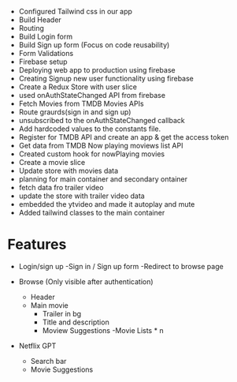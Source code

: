 - Configured Tailwind css in our app
- Build Header
- Routing
- Build Login form
- Build Sign up form (Focus on code reusability)
- Form Validations
- Firebase setup
- Deploying web app to production using firebase
- Creating Signup new user functionality using firebase
- Create a Redux Store with user slice
- used onAuthStateChanged API from firebase
- Fetch Movies from TMDB Movies APIs
- Route graurds(sign in and sign up)
- unsubscribed to the onAuthStateChanged callback
- Add hardcoded values to the constants file.
- Register for TMDB API and create an app & get the access token
- Get data from TMDB Now playing moviews list API
- Created custom hook for nowPlaying movies
- Create a movie slice
- Update store with movies data
- planning for main container and secondary ontainer
- fetch data fro trailer video
- update the store with trailer video data
- embedded the ytvideo and made it autoplay and mute
- Added tailwind classes to the main container


# Features
- Login/sign up
    -Sign in / Sign up form
    -Redirect to browse page
 
- Browse (Only visible after authentication)
    - Header
    - Main movie
        - Trailer in bg
        - Title and description
        - Moview Suggestions
            -Movie Lists * n

- Netflix GPT
    - Search bar
    - Movie Suggestions
